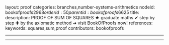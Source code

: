 layout: proof
categories: branches,number-systems-arithmetics
nodeid: bookofproofs$2968
orderid: 50
parentid: bookofproofs$6625
title: 
description: PROOF OF SUM OF SQUARES &#9733; graduate maths &#10004; step by step &#10010; by the axiomatic method &#10140; visit BookOfProofs now!
references: 
keywords: squares,sum,proof
contributors: bookofproofs

---


---

